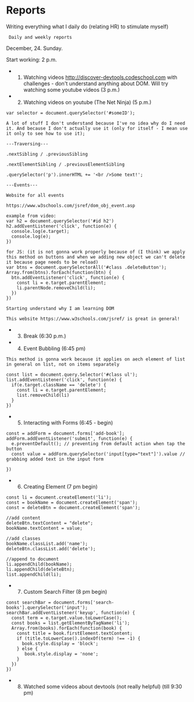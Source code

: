 # Reports

Writing everything what I daily do (relating HR) to stimulate myself)
```
 Daily and weekly reports
```
 December, 24. Sunday.
			  
 Start working: 2 p.m.
 
 * 1. Watching videos http://discover-devtools.codeschool.com with challenges - don't understand anything about DOM. Will try watching some youtube videos (3 p.m.)
 
 * 2. Watching videos on youtube (The Net Ninja) (5 p.m.)
 
 ```
 var selector = document.querySelector('#someID');
 
 A lot of stuff I don't understand because I've no idea why do I need it. And because I don't actually use it (only for itself - I mean use it only to see how to use it);
 
 ---Traversing---
 
 .nextSibling / .previousSibling 
 
 .nextElementSibling / .previousElementSibling
 
 .querySelector('p').innerHTML += '<br />Some text!';
 
 ---Events---
 
 Website for all events
 
 https://www.w3schools.com/jsref/dom_obj_event.asp
 
 example from video:
 var h2 = document.querySelector('#id h2')
 h2.addEventListener('click', function(e) {
   console.log(e.target);
   console.log(e);
 })
 
 for JS: (it is not gonna work properly because of (I think) we apply this method on buttons and when we adding new object we can't delete it because page needs to be reload)
 var btns = document.querySelectorAll('#class .deleteButton');
 Array.from(btns).forEach(function(btn) {
   btn.addEventListener('click', function(e) {
     const li = e.target.parentElement;
     li.parentNode.removeChild(li);
   })
 })
 
 Starting understand why I am learning DOM
 
 This website https://www.w3schools.com/jsref/ is great in general!
 ```
 
 * 3. Break (6:30 p.m.)
 
 * 4. Event Bubbling (6:45 pm)
 
 ```
 This method is gonna work because it applies on aech element of list in general on list, not on items separately
 
 const list = document.query.Selector('#class ul');
 list.addEventListener('click', function(e) {
   if(e.target.className == 'delete') {
     const li = e.target.parentElement;
     list.removeChild(li)
   }
 })
 ```
 
 * 5. Interacting with Forms (6:45 - begin)
 
 ```
 const = addForm = document.forms['add-book'];
 addForm.addEventListener('submit', function(e) {
   e.preventDefault(); // preventing from default action when tap the button
   const value = addForm.querySelector('input[type="text"]').value // grabbing added text in the input form
   
 })
 ```
 
 * 6. Creating Element (7 pm begin)
 
 ```
 const li = document.createElement('li');
 const = bookName = document.createElement('span');
 const = deleteBtn = document.createElement('span');
 
 //add content
 deleteBtn.textContent = "delete";
 bookName.textContent = value;
 
 //add classes
 bookName.classList.add('name');
 deleteBtn.classList.add('delete');
 
 //append to document
 li.appendChild(bookName);
 li.appendChild(deleteBtn);
 list.appendChild(li); 
 
 ```
 * 7. Custom Search Filter (8 pm begin)
 
 ```
 const searchBar = document.forms['search-books'].querySelector('input');
 searchBar.addEventListener('keyup', function(e) {
   const term = e.target.value.toLowerCase();
   const books = list.getElementByTagName('li');
   Array.from(books).forEach(function(book) {
     const title = book.firstElement.textContent;
     if (title.toLowerCase().indexOf(term) !== -1) {
       book.style.display = 'block';
     } else {
        book.style.display = 'none';
     }
   })
 })
 
 ```
 
* 8. Watched some videos about devtools (not really helpful) (till 9:30 pm)

 
